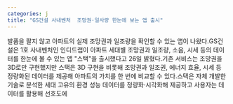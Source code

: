 ```yaml
---
categories: j
title: "GS건설 사내벤처  조망권·일사량 한눈에 보는 앱 출시"
---
```

발품을 팔지 않고 아파트의 실제 조망권과 일조량을 확인할 수 있는 앱이 나왔다.GS건설은 1호 사내벤처인 인디드랩이 아파트 세대별 조망권과 일조량, 소음, 시세 등의 데이터를 한눈에 볼 수 있는 앱 "스택"을 출시했다고 26일 밝혔다.기존 서비스는 조망권을 3D로만 구현했지만 스택은 3D 구현을 비롯해 조망권과 일조권, 에너지 효율, 시세 등 정량화된 데이터를 제공해 아파트의 가치를 한 번에 비교할 수 있다.스택은 자체 개발한 기술로 분석한 세대 고유의 환경 성능 데이터를 정량화·시각화해 제공하고 사용자는 데이터를 활용해 선호도에